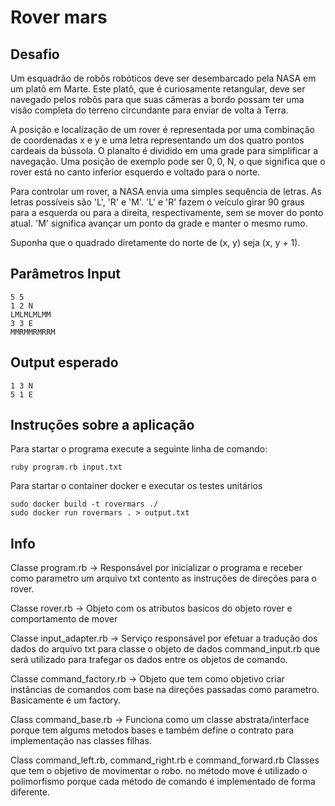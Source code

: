 # Rover mars

## Desafio
 
Um esquadrão de robôs robóticos deve ser desembarcado pela NASA em um platô em Marte. Este platô, que é curiosamente retangular, deve ser navegado pelos robôs para que suas câmeras a bordo possam ter uma visão completa do terreno circundante para enviar de volta à Terra.

A posição e localização de um rover é representada por uma combinação de coordenadas x e y e uma letra representando um dos quatro pontos cardeais da bússola. O planalto é dividido em uma grade para simplificar a navegação. Uma posição de exemplo pode ser 0, 0, N, o que significa que o rover está no canto inferior esquerdo e voltado para o norte.

Para controlar um rover, a NASA envia uma simples sequência de letras. As letras possíveis são 'L', 'R' e 'M'. 'L' e 'R' fazem o veículo girar 90 graus para a esquerda ou para a direita, respectivamente, sem se mover do ponto atual. 'M' significa avançar um ponto da grade e manter o mesmo rumo.

Suponha que o quadrado diretamente do norte de (x, y) seja (x, y + 1).

## Parâmetros Input

```
5 5
1 2 N
LMLMLMLMM
3 3 E
MMRMMRMRRM
```

## Output esperado

```
1 3 N
5 1 E
```

## Instruções sobre a aplicação

Para startar o programa execute a seguinte linha de comando:

```
ruby program.rb input.txt
```

Para startar o container docker e executar os testes unitários

```
sudo docker build -t rovermars ./
sudo docker run rovermars . > output.txt
```

## Info

Classe program.rb 
-> Responsável por inicializar o programa e receber como parametro um arquivo txt contento as instruções de direções para o rover.

Classe rover.rb 
-> Objeto com os atributos basicos do objeto rover e comportamento de mover

Classe input_adapter.rb
-> Serviço responsável por efetuar a tradução dos dados do arquivo txt para classe o objeto de dados command_input.rb que será utilizado para trafegar os dados entre os objetos de comando.

Classe command_factory.rb
-> Objeto que tem como objetivo criar instâncias de comandos com base na direções passadas como parametro. Basicamente é um factory.

Class command_base.rb
-> Funciona como um classe abstrata/interface porque tem algums metodos bases e também define o contrato para implementação nas classes filhas. 

Class command_left.rb, command_right.rb e command_forward.rb
Classes que tem o objetivo de movimentar o robo. no método move é utilizado o polimorfismo porque cada método de comando é implementado de forma diferente.













